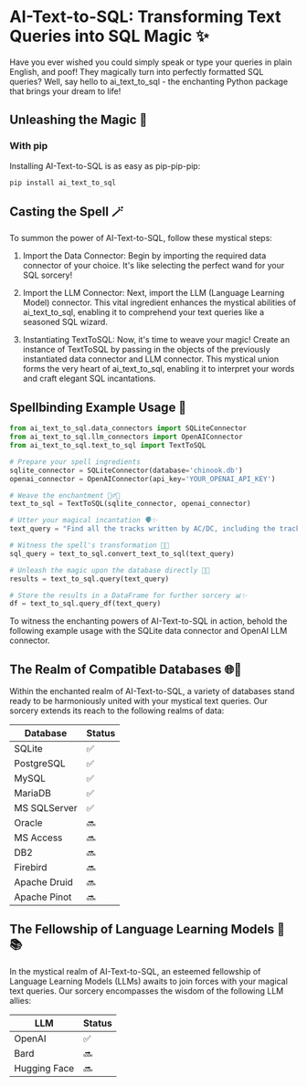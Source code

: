 # AI-Text-to-SQL: Transforming Text Queries into SQL Magic ✨
Have you ever wished you could simply speak or type your queries in plain English, and poof! They magically turn into perfectly formatted SQL queries? Well, say hello to ai_text_to_sql - the enchanting Python package that brings your dream to life!

## Unleashing the Magic 🌟
### With pip

Installing AI-Text-to-SQL is as easy as pip-pip-pip:
```
pip install ai_text_to_sql
```

## Casting the Spell 🪄

To summon the power of AI-Text-to-SQL, follow these mystical steps:
1. Import the Data Connector: Begin by importing the required data connector of your choice. It's like selecting the perfect wand for your SQL sorcery!

2. Import the LLM Connector: Next, import the LLM (Language Learning Model) connector. This vital ingredient enhances the mystical abilities of ai_text_to_sql, enabling it to comprehend your text queries like a seasoned SQL wizard.

3. Instantiating TextToSQL: Now, it's time to weave your magic! Create an instance of TextToSQL by passing in the objects of the previously instantiated data connector and LLM connector. This mystical union forms the very heart of ai_text_to_sql, enabling it to interpret your words and craft elegant SQL incantations.

## Spellbinding Example Usage 🎩

```python
from ai_text_to_sql.data_connectors import SQLiteConnector
from ai_text_to_sql.llm_connectors import OpenAIConnector
from ai_text_to_sql.text_to_sql import TextToSQL

# Prepare your spell ingredients 
sqlite_connector = SQLiteConnector(database='chinook.db')
openai_connector = OpenAIConnector(api_key='YOUR_OPENAI_API_KEY')

# Weave the enchantment 🧙‍♂️✨
text_to_sql = TextToSQL(sqlite_connector, openai_connector)

# Utter your magical incantation 🗣️✨
text_query = "Find all the tracks written by AC/DC, including the track name, album title, and the artist name. Sort the results alphabetically by track name."

# Witness the spell's transformation 🔮✨
sql_query = text_to_sql.convert_text_to_sql(text_query)

# Unleash the magic upon the database directly 💾✨
results = text_to_sql.query(text_query)

# Store the results in a DataFrame for further sorcery 📊✨
df = text_to_sql.query_df(text_query)
```

To witness the enchanting powers of AI-Text-to-SQL in action, behold the following example usage with the SQLite data connector and OpenAI LLM connector.

## The Realm of Compatible Databases 🌐🏰

Within the enchanted realm of AI-Text-to-SQL, a variety of databases stand ready to be harmoniously united with your mystical text queries. Our sorcery extends its reach to the following realms of data:

| Database     | Status  |
|--------------|---------|
| SQLite       | ✅       | 
| PostgreSQL   | ✅       |
| MySQL        | ✅       |   
| MariaDB      | ✅       |   
| MS SQLServer | ✅       |   
| Oracle       | 🔜      |   
| MS Access    | 🔜      |   
| DB2          | 🔜      |   
| Firebird     | 🔜      |   
| Apache Druid | 🔜      |   
| Apache Pinot | 🔜      |

## The Fellowship of Language Learning Models 🧠📚

In the mystical realm of AI-Text-to-SQL, an esteemed fellowship of Language Learning Models (LLMs) awaits to join forces with your magical text queries. Our sorcery encompasses the wisdom of the following LLM allies:

| LLM          | Status  |
|--------------|---------|
| OpenAI       | ✅       |
| Bard         | 🔜      |   
| Hugging Face | 🔜      |   
